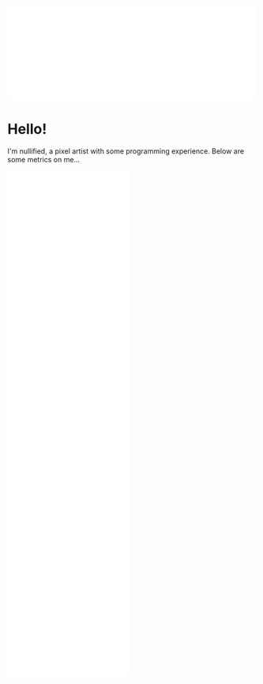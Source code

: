 ![The text nullified next to a square icon.](nullified_logo.png)

# Hello!
I'm nullified, a pixel artist with some programming experience. Below are some metrics on me...

![Metrics](github-metrics.svg)


